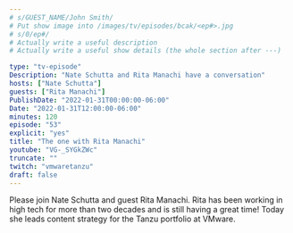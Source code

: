 ```yaml
---
# s/GUEST_NAME/John Smith/
# Put show image into /images/tv/episodes/bcak/<ep#>.jpg
# s/0/ep#/
# Actually write a useful description
# Actually write a useful show details (the whole section after ---)

type: "tv-episode"
Description: "Nate Schutta and Rita Manachi have a conversation"
hosts: ["Nate Schutta"]
guests: ["Rita Manachi"]
PublishDate: "2022-01-31T00:00:00-06:00"
Date: "2022-01-31T12:00:00-06:00"
minutes: 120
episode: "53"
explicit: "yes"
title: "The one with Rita Manachi"
youtube: "VG-_SYGkZWc"
truncate: ""
twitch: "vmwaretanzu"
draft: false
---
```


Please join Nate Schutta and guest Rita Manachi. Rita has been working in high tech for more than two decades and is still having a great time! Today she leads content strategy for the Tanzu portfolio at VMware.
